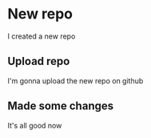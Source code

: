 # New repo

I created a new repo

## Upload repo

I'm gonna upload the new repo on github

## Made some changes

It's all good now
